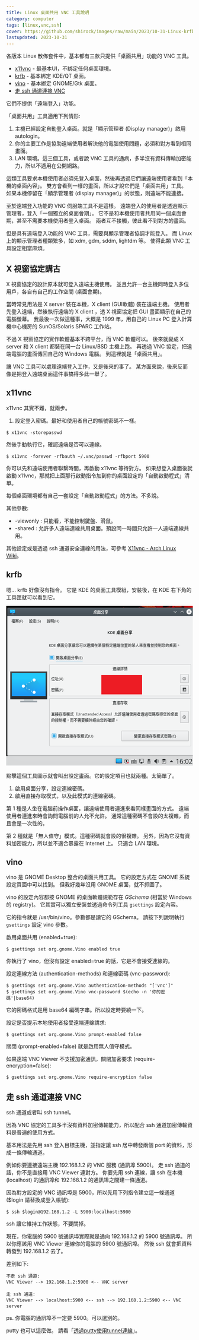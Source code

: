 ```yaml
---
title: Linux 桌面共用 VNC 工具說明
category: computer
tags: [linux,vnc,ssh]
cover: https://github.com/shirock/images/raw/main/2023/10-31-Linux-krfb-setting.png
lastupdated: 2023-10-31
---
```


各版本 Linux 散佈套件中，基本都有三款只提供「桌面共用」功能的 VNC 工具。

* [x11vnc]({{page.url}}#x11vnc) - 最基本UI，不綁定任何桌面環境。
* [krfb]({{page.url}}#krfb) - 基本綁定 KDE/QT 桌面。
* [vino]({{page.url}}#vino) - 基本綁定 GNOME/Gtk 桌面。
* [走 ssh 通道連接 VNC]({{page.url}}#走-ssh-通道連接-vnc)

它們不提供「遠端登入」功能。

<!--more-->

「桌面共用」工具適用下列情形:

1. 主機已經設定自動登入桌面。就是「顯示管理者 (Display manager)」啟用 autologin。
2. 你的主要工作是協助遠端使用者解決他的電腦使用問題，必須和對方看到相同畫面。
3. LAN 環境。這三個工具，或者說 VNC 工具的通病，多半沒有資料傳輸加密能力，所以不適用在公開網路。

這類工具要求本機使用者必須先登入桌面，然後再透過它們讓遠端使用者看到「本機的桌面內容」。
雙方會看到一樣的畫面，所以才說它們是「桌面共用」工具。
如果本機停留在「顯示管理者 (display manager)」的狀態，則遠端不能連接。

至於遠端登入功能的 VNC 伺服端工具不是這樣。
遠端登入的使用者是透過顯示管理者，登入「一個獨立的桌面會期」。
它不是和本機使用者共用同一個桌面會期，甚至不需要本機使用者登入桌面。
兩者互不接觸，彼此看不到對方的畫面。

但是具有遠端登入功能的 VNC 工具，需要與顯示管理者協調才能登入。
而 Linux 上的顯示管理者種類繁多，如 xdm, gdm, sddm, lightdm 等。
使得此類 VNC 工具設定相當麻煩。

X 視窗協定講古
------------

X 視窗協定的設計原本就可登入遠端主機使用。
並且允許一台主機同時登入多位用戶，各自有自己的工作空間 (桌面會期)。

當時常見用法是 X server 裝在本機，X client (GUI軟體) 裝在遠端主機。
使用者先登入遠端，然後執行遠端的 X client ，透 X 視窗協定把 GUI 畫面顯示在自己的電腦螢幕。
我最後一次做這種事，大概是 1999 年，用自己的 Linux PC 登入計算機中心機房的 SunOS/Solaris SPARC 工作站。

不過 X 視窗協定的實作軟體基本不跨平台，而 VNC 軟體可以。
後來就變成 X server 和 X client 都裝在同一台 Linux/BSD 主機上跑。
再透過 VNC 協定，把遠端電腦的畫面傳回自己的 Windows 電腦。
到這裡就是「桌面共用」。

讓 VNC 工具可以處理遠端登入工作，又是後來的事了。
某方面來說，後來反而像是把登入遠端桌面這件事搞得多此一舉了。

x11vnc
------

x11vnc 其實不難，就兩步。

1. 設定登入密碼。最好和使用者自己的帳號密碼不一樣。

```term
$ x11vnc -storepasswd
```

然後手動執行它，確認遠端是否可以連線。

```term
$ x11vnc -forever -rfbauth ~/.vnc/passwd -rfbport 5900
```

你可以先和遠端使用者聯繫時間，再啟動 x11vnc 等待對方。
如果想登入桌面後就啟動 x11vnc，那就把上面那行啟動指令加到你的桌面設定的「自動啟動程式」清單。

每個桌面環境都有自己一套設定「自動啟動程式」的方法。不多說。

其他參數:

* -viewonly : 只能看，不能控制鍵盤、滑鼠。
* -shared : 允許多人遠端連線共用桌面。預設同一時間只允許一人遠端連線共用。

其他設定或是透過 ssh 通道安全連線的用法，可參考
[X11vnc - Arch Linux Wiki](https://wiki.archlinuxcn.org/zh-tw/X11vnc)。

krfb
----

嗯... krfb 好像沒有指令。
它是 KDE 的桌面工具模組，安裝後，在 KDE 右下角的工具匣就可以看到它。

![krfb設定畫面](https://github.com/shirock/images/raw/main/2023/10-31-Linux-krfb-setting.png)

點擊這個工具圖示就會叫出設定畫面。它的設定項目也就兩種。太簡單了。

1. 啟用桌面分享，設定連線密碼。
2. 啟用直接存取模式，以及此模式的連線密碼。

第 1 種是人坐在電腦前操作桌面，讓遠端使用者連進來看同樣畫面的方式。
遠端使用者連進來時會詢問電腦前的人允不允許。
通常這種密碼不會設的太複雜，而且會是一次性的。

第 2 種就是「無人值守」模式。這種密碼就會設的很複雜。
另外，因為它沒有資料加密能力，所以並不適合暴露在 Internet 上。
只適合 LAN 環境。

vino
----

vino 是 GNOME Desktop 整合的桌面共用工具。
它的設定方式在 GNOME 系統設定頁面中可以找到。
但我好幾年沒用 GNOME 桌面，就不抓圖了。

vino 的設定內容都按 GNOME 的桌面軟體規範存在 *GSchema* (相當於 Windows 的 registry)。
它其實可以獨立安裝並透過命令列工具 `gsettings` 設定內容。

它的指令就是 /usr/bin/vino。參數都是讀它的 GSchema。
請按下列說明執行 `gsettings` 設定 vino 參數。

啟用桌面共用 (enabled=true):

```term
$ gsettings set org.gnome.Vino enabled true
```

你執行了 vino，但沒有設定 enabled=true 的話，它是不會接受連線的。

設定連線方法 (authentication-methods) 和連線密碼 (vnc-password):

```term
$ gsettings set org.gnome.Vino authentication-methods "['vnc']"
$ gsettings set org.gnome.Vino vnc-password $(echo -n '你的密碼'|base64)
```

它的密碼格式是用 base64 編碼字串。所以設定時要繞一下。

設定是否提示本地使用者接受遠端連線請求:

```term
$ gsettings set org.gnome.Vino prompt-enabled false
```

關閉 (prompt-enabled=false) 就是啟用無人值守模式。

如果遠端 VNC Viewer 不支援加密通訊，關閉加密要求 (require-encryption=false):

```term
$ gsettings set org.gnome.Vino require-encryption false
```

走 ssh 通道連接 VNC
-------------------

ssh 通道或者叫 ssh tunnel。

因為 VNC 協定的工具多半沒有資料加密傳輸能力，所以配合 ssh 通道加密傳輸資料是普遍的使用方式。

基本用法是先用 ssh 登入目標主機，並指定讓 ssh 居中轉發兩個 port 的資料，形成一條傳輸通道。

例如你要連接遠端主機 192.168.1.2 的 VNC 服務 (通訊埠 5900)。
走 ssh 通道的話，你不是直接用 VNC Viewer 連對方。
你要先用 ssh 連線，讓 ssh 在本機 (localhost) 的通訊埠和 192.168.1.2 的通訊埠之間建一條通道。

因為對方設定的 VNC 通訊埠是 5900，所以先用下列指令建立這一條通道 ($login 請替換成登入帳號):

```term
$ ssh $login@192.168.1.2 -L 5900:localhost:5900
```

ssh 讓它維持工作狀態，不要關掉。

現在，你電腦的 5900 號通訊埠實際就是通向 192.168.1.2 的 5900 號通訊埠。
所以你應該用 VNC Viewer 連線你的電腦的 5900 號通訊埠。
然後 ssh 就會把資料轉發到 192.168.1.2 去了。

差別如下:

```text
不走 ssh 通道:
VNC Viewer --> 192.168.1.2:5900 <-- VNC server

走 ssh 通道:
VNC Viewer --> localhost:5900 <-- ssh --> 192.168.1.2:5900 <-- VNC server
```

ps. 你電腦的通訊埠不一定要 5900。可以選別的。

putty 也可以這麼做。
請看「[透過putty使用tunnel連線](https://it001.pixnet.net/blog/post/360680285)」。
